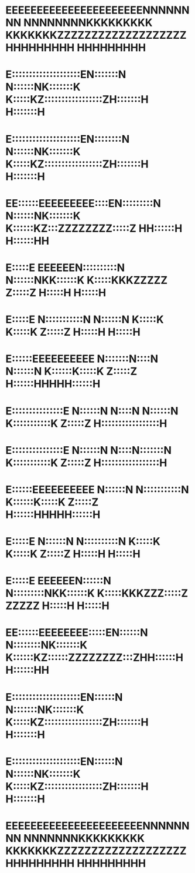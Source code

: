 #  EEEEEEEEEEEEEEEEEEEEEENNNNNNNN        NNNNNNNNKKKKKKKKK    KKKKKKKZZZZZZZZZZZZZZZZZZZHHHHHHHHH     HHHHHHHHH
#  E::::::::::::::::::::EN:::::::N       N::::::NK:::::::K    K:::::KZ:::::::::::::::::ZH:::::::H     H:::::::H
#  E::::::::::::::::::::EN::::::::N      N::::::NK:::::::K    K:::::KZ:::::::::::::::::ZH:::::::H     H:::::::H
#  EE::::::EEEEEEEEE::::EN:::::::::N     N::::::NK:::::::K   K::::::KZ:::ZZZZZZZZ:::::Z HH::::::H     H::::::HH
#    E:::::E       EEEEEEN::::::::::N    N::::::NKK::::::K  K:::::KKKZZZZZ     Z:::::Z    H:::::H     H:::::H  
#    E:::::E             N:::::::::::N   N::::::N  K:::::K K:::::K           Z:::::Z      H:::::H     H:::::H  
#    E::::::EEEEEEEEEE   N:::::::N::::N  N::::::N  K::::::K:::::K           Z:::::Z       H::::::HHHHH::::::H  
#    E:::::::::::::::E   N::::::N N::::N N::::::N  K:::::::::::K           Z:::::Z        H:::::::::::::::::H  
#    E:::::::::::::::E   N::::::N  N::::N:::::::N  K:::::::::::K          Z:::::Z         H:::::::::::::::::H  
#    E::::::EEEEEEEEEE   N::::::N   N:::::::::::N  K::::::K:::::K        Z:::::Z          H::::::HHHHH::::::H  
#    E:::::E             N::::::N    N::::::::::N  K:::::K K:::::K      Z:::::Z           H:::::H     H:::::H  
#    E:::::E       EEEEEEN::::::N     N:::::::::NKK::::::K  K:::::KKKZZZ:::::Z     ZZZZZ  H:::::H     H:::::H  
#  EE::::::EEEEEEEE:::::EN::::::N      N::::::::NK:::::::K   K::::::KZ::::::ZZZZZZZZ:::ZHH::::::H     H::::::HH
#  E::::::::::::::::::::EN::::::N       N:::::::NK:::::::K    K:::::KZ:::::::::::::::::ZH:::::::H     H:::::::H
#  E::::::::::::::::::::EN::::::N        N::::::NK:::::::K    K:::::KZ:::::::::::::::::ZH:::::::H     H:::::::H
#  EEEEEEEEEEEEEEEEEEEEEENNNNNNNN         NNNNNNNKKKKKKKKK    KKKKKKKZZZZZZZZZZZZZZZZZZZHHHHHHHHH     HHHHHHHHH
